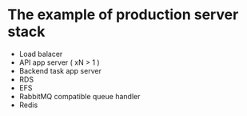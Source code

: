 # The example of production server stack

- Load balacer
- API app server ( xN > 1 )
- Backend task app server 
- RDS
- EFS
- RabbitMQ compatible queue handler
- Redis